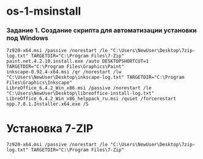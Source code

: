 # os-1-msinstall
### Задание 1. Создание скрипта для автоматизации установки под Windows
```
7z920-x64.msi /passive /norestart /le "C:\Users\NewUser\Desktop\7zip-log.txt" TARGETDIR="C:\Program Files\7-Zip"
paint.net.4.2.10.install.exe /auto DESKTOPSHORTCUT=1 TARGETDIR="C:\Program Files\Graphics\Paint"
inkscape-0.92.4-x64.msi /qr /norestart /lw "C:\Users\NewUser\Desktop\inkscape-log.txt" TARGETDIR="C:\Program Files\Graphics\Inkscape"
LibreOffice_6.4.2_Win_x86.msi /passive /norestart /le "C:\Users\NewUser\Desktop\libreoffice-install-log.txt"
LibreOffice_6.4.2_Win_x86_helppack_ru.msi /quiet /forcerestart
npp.7.8.1.Installer.x64.exe /S
```
# Установка 7-ZIP
```
7z920-x64.msi /passive /norestart /le "C:\Users\NewUser\Desktop\7zip-log.txt" TARGETDIR="C:\Program Files\7-Zip"

```
